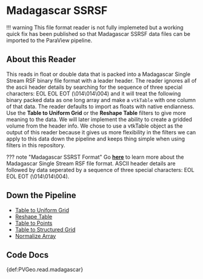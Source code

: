# Madagascar SSRSF

!!! warning
    This file format reader is not fully implemeted but a working quick fix has been published so that Madagascar SSRSF data files can be imported to the ParaView pipeline.

## About this Reader
This reads in float or double data that is packed into a Madagascar Single Stream RSF binary file format with a leader header. The reader ignores all of the ascii header details by searching for the sequence of three special characters: EOL EOL EOT (\014\014\004) and it will treat the following binary packed data as one long array and make a `vtkTable` with one column of that data. The reader defaults to import as floats with native endianness. Use the **Table to Uniform Grid** or the **Reshape Table** filters to give more meaning to the data. We will later implement the ability to create a gridded volume from the header info. We chose to use a vtkTable object as the output of this reader because it gives us more flexibility in the filters we can apply to this data down the pipeline and keeps thing simple when using filters in this repository.

??? note "Madagascar SSRST Format"
    Go [**here**](http://www.ahay.org/wiki/RSF_Comprehensive_Description#Single-stream_RSF) to learn more about the Madagascar Single Stream RSF file format. ASCII header details are followed by data seperated by a sequence of three special characters: EOL EOL EOT (\014\014\004).


## Down the Pipeline
- [Table to Uniform Grid](../pvgp-grids/table-to-uniform-grid.md)
- [Reshape Table](../filters-general/reshape-table.md)
- [Table to Points](https://www.paraview.org/Wiki/ParaView/Users_Guide/List_of_filters#Table_To_Points)
- [Table to Structured Grid](https://www.paraview.org/Wiki/ParaView/Users_Guide/List_of_filters#Table_To_Structured_Grid)
- [Normalize Array](../filters-general/normalize-array.md)


## Code Docs

{def:PVGeo.read.madagascar}
